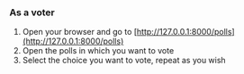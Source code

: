  ### As a voter

1. Open your browser and go to [http://127.0.0.1:8000/polls](http://127.0.0.1:8000/polls)
2. Open the polls in which you want to vote
3. Select the choice you want to vote, repeat as you wish
